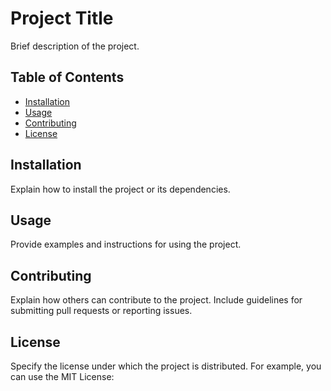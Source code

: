 # Project Title

Brief description of the project.

## Table of Contents

- [Installation](#installation)
- [Usage](#usage)
- [Contributing](#contributing)
- [License](#license)

## Installation

Explain how to install the project or its dependencies.

## Usage

Provide examples and instructions for using the project.

## Contributing

Explain how others can contribute to the project. Include guidelines for submitting pull requests or reporting issues.

## License

Specify the license under which the project is distributed. For example, you can use the MIT License:

